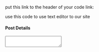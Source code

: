 put this link to the header of your code
link:


use this code to use text editor to our site 
<div class="row">
     <div class="col-sm-12">
        <div class="card-box">
           <h4 class="m-b-30 m-t-0 header-title"><b>Post Details</b></h4>
           <textarea class="summernote" name="postdescription" required></textarea>
        </div>
     </div>
  </div>
